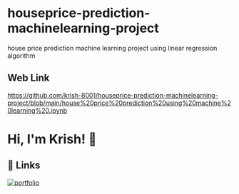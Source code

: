 # houseprice-prediction-machinelearning-project


house price prediction machine learning project using linear regression algorithm


## Web Link

https://github.com/krish-8001/houseprice-prediction-machinelearning-project/blob/main/house%20price%20prediction%20using%20machine%20learning%20.ipynb

# Hi, I'm Krish! 👋

  
## 🔗 Links
[![portfolio](https://img.shields.io/badge/my_portfolio-000?style=for-the-badge&logo=ko-fi&logoColor=white)](https://github.com/krish-8001)
